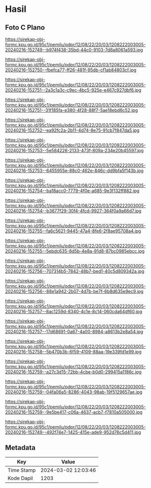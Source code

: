 # Hasil

## Foto C Plano

https://sirekap-obj-formc.kpu.go.id/95c1/pemilu/pdpr/12/08/22/20/03/1208222003005-20240216-152749--b974f438-35bd-44c0-9103-7d8a8061a593.jpg

https://sirekap-obj-formc.kpu.go.id/95c1/pemilu/pdpr/12/08/22/20/03/1208222003005-20240216-152750--fbefca77-ff26-481f-95db-cf1ab84803cf.jpg

https://sirekap-obj-formc.kpu.go.id/95c1/pemilu/pdpr/12/08/22/20/03/1208222003005-20240216-152751--2a3c1a3c-c9ec-4bc5-925e-e467c927dbf6.jpg

https://sirekap-obj-formc.kpu.go.id/95c1/pemilu/pdpr/12/08/22/20/03/1208222003005-20240216-152751--31f185fa-e380-4f28-88f7-5ae18ebd6c52.jpg

https://sirekap-obj-formc.kpu.go.id/95c1/pemilu/pdpr/12/08/22/20/03/1208222003005-20240216-152752--ea92fc2a-2b11-4d74-8e75-91cb7f847da5.jpg

https://sirekap-obj-formc.kpu.go.id/95c1/pemilu/pdpr/12/08/22/20/03/1208222003005-20240216-152753--5e584226-2133-473f-809a-234e20b45597.jpg

https://sirekap-obj-formc.kpu.go.id/95c1/pemilu/pdpr/12/08/22/20/03/1208222003005-20240216-152753--6455955e-88c0-462e-846c-dd9bfa5f143b.jpg

https://sirekap-obj-formc.kpu.go.id/95c1/pemilu/pdpr/12/08/22/20/03/1208222003005-20240216-152754--ba18acc0-7779-4f0e-a685-9e3f132ff882.jpg

https://sirekap-obj-formc.kpu.go.id/95c1/pemilu/pdpr/12/08/22/20/03/1208222003005-20240216-152754--b3677f29-30f4-4fcd-9927-364f0a9a66d7.jpg

https://sirekap-obj-formc.kpu.go.id/95c1/pemilu/pdpr/12/08/22/20/03/1208222003005-20240216-152755--fa6c5621-9445-47a4-8fe6-2f8ae95708a4.jpg

https://sirekap-obj-formc.kpu.go.id/95c1/pemilu/pdpr/12/08/22/20/03/1208222003005-20240216-152755--5ebdc635-8d5b-4e8a-91d8-87bc0985ebcc.jpg

https://sirekap-obj-formc.kpu.go.id/95c1/pemilu/pdpr/12/08/22/20/03/1208222003005-20240216-152756--707314b5-7842-48b7-bed1-40c5d809342a.jpg

https://sirekap-obj-formc.kpu.go.id/95c1/pemilu/pdpr/12/08/22/20/03/1208222003005-20240216-152756--88e1a942-2b07-4d7b-be7f-6b8d635e9ec9.jpg

https://sirekap-obj-formc.kpu.go.id/95c1/pemilu/pdpr/12/08/22/20/03/1208222003005-20240216-152757--8ac1259d-8340-4c1e-8c14-060cda64df60.jpg

https://sirekap-obj-formc.kpu.go.id/95c1/pemilu/pdpr/12/08/22/20/03/1208222003005-20240216-152757--17d68691-0a67-4a00-8984-a8613b2e8a54.jpg

https://sirekap-obj-formc.kpu.go.id/95c1/pemilu/pdpr/12/08/22/20/03/1208222003005-20240216-152758--5b470b3b-6f59-4109-88aa-19e339fd1e99.jpg

https://sirekap-obj-formc.kpu.go.id/95c1/pemilu/pdpr/12/08/22/20/03/1208222003005-20240216-152759--a27c3d15-72bb-4cbe-b0d0-299415a1186c.jpg

https://sirekap-obj-formc.kpu.go.id/95c1/pemilu/pdpr/12/08/22/20/03/1208222003005-20240216-152759--04fa06a5-8286-4043-98ab-19f5129657ae.jpg

https://sirekap-obj-formc.kpu.go.id/95c1/pemilu/pdpr/12/08/22/20/03/1208222003005-20240216-152759--9e5be417-c06a-4637-acb7-f7810a505000.jpg

https://sirekap-obj-formc.kpu.go.id/95c1/pemilu/pdpr/12/08/22/20/03/1208222003005-20240216-152749--492f74e7-1425-415e-ade9-952d76c5d411.jpg


## Metadata

| Key        | Value               |
| ---------- | ------------------- |
| Time Stamp | 2024-03-02 12:03:46 |
| Kode Dapil | 1203                |



